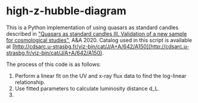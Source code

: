 # high-z-hubble-diagram

This is a Python implementation of using quasars as standard candles described in ["Quasars as standard candles III. Validation of a new sample for cosmological studies"](https://doi.org/10.1051/0004-6361/202038899), A&A 2020.
Catalog used in this script is available at [http://cdsarc.u-strasbg.fr/viz-bin/cat/J/A+A/642/A150](http://cdsarc.u-strasbg.fr/viz-bin/cat/J/A+A/642/A150).  

The process of this code is as follows:  
1. Perform a linear fit on the UV and x-ray flux data to find the log-linear relationship.
2. Use fitted parameters to calculate luminosity distance d_L.
3. 
